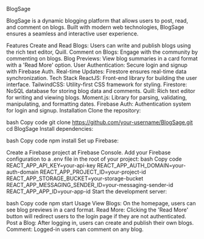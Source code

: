 BlogSage

BlogSage is a dynamic blogging platform that allows users to post, read, and comment on blogs. Built with modern web technologies, BlogSage ensures a seamless and interactive user experience.

Features
Create and Read Blogs: Users can write and publish blogs using the rich text editor, Quill.
Comment on Blogs: Engage with the community by commenting on blogs.
Blog Previews: View blog summaries in a card format with a 'Read More' option.
User Authentication: Secure login and signup with Firebase Auth.
Real-time Updates: Firestore ensures real-time data synchronization.
Tech Stack
ReactJS: Front-end library for building the user interface.
TailwindCSS: Utility-first CSS framework for styling.
Firestore: NoSQL database for storing blog data and comments.
Quill: Rich text editor for writing and viewing blogs.
Moment.js: Library for parsing, validating, manipulating, and formatting dates.
Firebase Auth: Authentication system for login and signup.
Installation
Clone the repository:

bash
Copy code
git clone https://github.com/your-username/BlogSage.git
cd BlogSage
Install dependencies:

bash
Copy code
npm install
Set up Firebase:

Create a Firebase project at Firebase Console.
Add your Firebase configuration to a .env file in the root of your project:
bash
Copy code
REACT_APP_API_KEY=your-api-key
REACT_APP_AUTH_DOMAIN=your-auth-domain
REACT_APP_PROJECT_ID=your-project-id
REACT_APP_STORAGE_BUCKET=your-storage-bucket
REACT_APP_MESSAGING_SENDER_ID=your-messaging-sender-id
REACT_APP_APP_ID=your-app-id
Start the development server:

bash
Copy code
npm start
Usage
View Blogs: On the homepage, users can see blog previews in a card format.
Read More: Clicking the 'Read More' button will redirect users to the login page if they are not authenticated.
Post a Blog: After logging in, users can create and publish their own blogs.
Comment: Logged-in users can comment on any blog.
